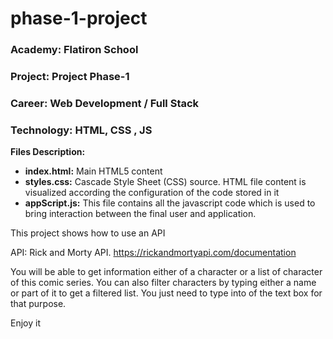 # phase-1-project
### Academy: Flatiron School
### Project: Project Phase-1
### Career:  Web Development / Full Stack
### Technology: HTML, CSS , JS

**Files Description:**
- **index.html:** Main HTML5 content
- **styles.css:** Cascade Style Sheet (CSS) source. HTML file content is visualized according the configuration of the code stored in it
 - **appScript.js:** This file contains all the javascript code which is used to bring interaction between the final user and application.

 This project shows how to use an API

 API: Rick and Morty API. https://rickandmortyapi.com/documentation

 You will be able to get information either of a character or a list of character of this comic series.
 You can also filter characters by typing either a name or  part of it to get a filtered list. You just need to
 type into of the text box for that purpose.

 Enjoy it

